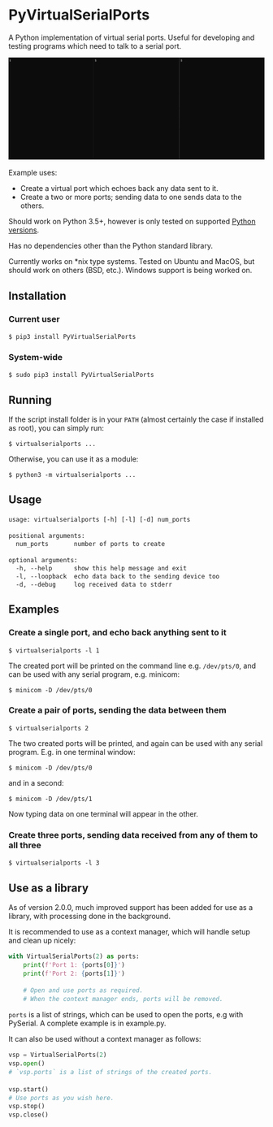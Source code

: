 # PyVirtualSerialPorts

A Python implementation of virtual serial ports. Useful for developing and 
testing programs which need to talk to a serial port.

[![Demo](https://github.com/ezramorris/PyVirtualSerialPorts/blob/main/demo.gif)](https://github.com/ezramorris/PyVirtualSerialPorts/blob/main/demo.gif)

Example uses:

* Create a virtual port which echoes back any data sent to it.
* Create a two or more ports; sending data to one sends data to the others.

Should work on Python 3.5+, however is only tested on supported
[Python versions].

Has no dependencies other than the Python standard library.

Currently works on *nix type systems. Tested on Ubuntu and MacOS, but should 
work on others (BSD, etc.). Windows support is being worked on.

## Installation

### Current user

    $ pip3 install PyVirtualSerialPorts

### System-wide

    $ sudo pip3 install PyVirtualSerialPorts

## Running

If the script install folder is in your `PATH` (almost certainly the case if
installed as root), you can simply run:

    $ virtualserialports ...

Otherwise, you can use it as a module:

    $ python3 -m virtualserialports ...

## Usage

    usage: virtualserialports [-h] [-l] [-d] num_ports
    
    positional arguments:
      num_ports       number of ports to create
    
    optional arguments:
      -h, --help      show this help message and exit
      -l, --loopback  echo data back to the sending device too
      -d, --debug     log received data to stderr

## Examples

### Create a single port, and echo back anything sent to it

    $ virtualserialports -l 1

The created port will be printed on the command line e.g. `/dev/pts/0`, and can 
be used with any serial program, e.g. minicom:

    $ minicom -D /dev/pts/0

### Create a pair of ports, sending the data between them

    $ virtualserialports 2

The two created ports will be printed, and again can be used with any serial
program. E.g. in one terminal window:

    $ minicom -D /dev/pts/0

and in a second:

    $ minicom -D /dev/pts/1

Now typing data on one terminal will appear in the other.

### Create three ports, sending data received from any of them to all three

    $ virtualserialports -l 3

## Use as a library

As of version 2.0.0, much improved support has been added for use as a library,
with processing done in the background.

It is recommended to use as a context manager, which will handle setup and
clean up nicely:

```python
with VirtualSerialPorts(2) as ports:
    print(f'Port 1: {ports[0]}')
    print(f'Port 2: {ports[1]}')

    # Open and use ports as required.
    # When the context manager ends, ports will be removed.
```

`ports` is a list of strings, which can be used to open the ports, e.g with
PySerial. A complete example is in example.py.

It can also be used without a context manager as follows:

```python
vsp = VirtualSerialPorts(2)
vsp.open()
# `vsp.ports` is a list of strings of the created ports.

vsp.start()
# Use ports as you wish here.
vsp.stop()
vsp.close()
```


[Python versions]: https://devguide.python.org/versions/